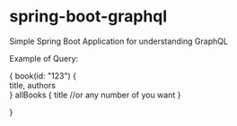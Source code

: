 # spring-boot-graphql
Simple Spring Boot Application for understanding GraphQL

Example of Query:

{
    book(id: "123") {  
        title,
        authors  
    }
    allBooks {
        title //or any number of you want
    }
    
}
